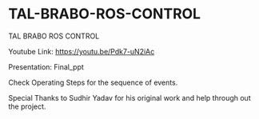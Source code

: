 # TAL-BRABO-ROS-CONTROL
TAL BRABO ROS CONTROL

Youtube Link: https://youtu.be/Pdk7-uN2iAc

Presentation: Final_ppt

Check Operating Steps for the sequence of events. 

Special Thanks to Sudhir Yadav for his original work and help through out the project. 
